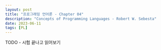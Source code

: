 ```yaml
---
layout: post
title: "프로그래밍 언어론 - Chapter 04"
description: "Concepts of Programming Languages - Robert W. Sebesta"
date: 2023-06-11
tags: [PL]
---
```


TODO - 시험 끝나고 읽어보기
